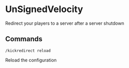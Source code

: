 # UnSignedVelocity

Redirect your players to a server after a server shutdown

## Commands

`/kickredirect reload`

Reload the configuration

